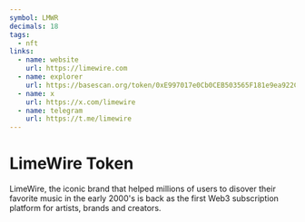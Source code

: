 ```yaml
---
symbol: LMWR
decimals: 18
tags:
  - nft
links:
  - name: website
    url: https://limewire.com
  - name: explorer
    url: https://basescan.org/token/0xE997017e0Cb0CEB503565F181e9ea922CD979c35
  - name: x
    url: https://x.com/limewire
  - name: telegram
    url: https://t.me/limewire
---
```


# LimeWire Token

LimeWire, the iconic brand that helped millions of users to disover their favorite music in the early 2000's is back as the first Web3 subscription platform for artists, brands and creators.
